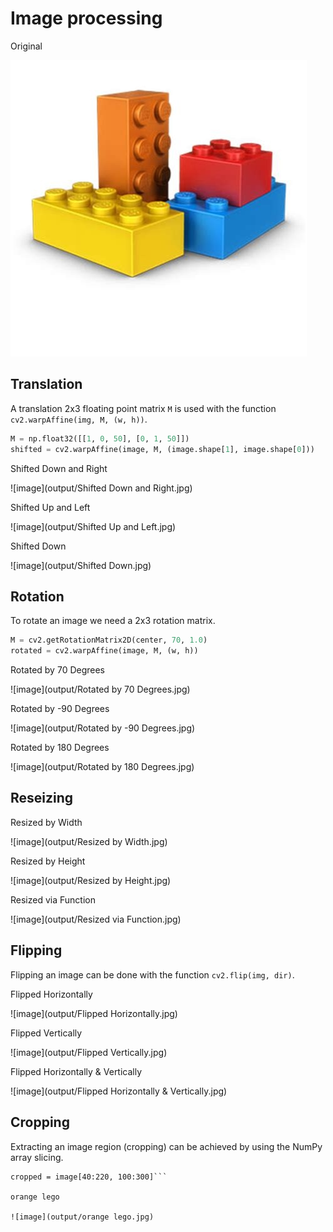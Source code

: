 # Image processing
Original

![image](output/Original.jpg)


## Translation
A translation 2x3 floating point matrix `M` is used with the function
`cv2.warpAffine(img, M, (w, h))`.
```python
M = np.float32([[1, 0, 50], [0, 1, 50]])
shifted = cv2.warpAffine(image, M, (image.shape[1], image.shape[0]))
```

Shifted Down and Right

![image](output/Shifted Down and Right.jpg)

Shifted Up and Left

![image](output/Shifted Up and Left.jpg)

Shifted Down

![image](output/Shifted Down.jpg)


## Rotation
To rotate an image we need a 2x3 rotation matrix.
```python
M = cv2.getRotationMatrix2D(center, 70, 1.0)
rotated = cv2.warpAffine(image, M, (w, h))
```

Rotated by 70 Degrees

![image](output/Rotated by 70 Degrees.jpg)

Rotated by -90 Degrees

![image](output/Rotated by -90 Degrees.jpg)

Rotated by 180 Degrees

![image](output/Rotated by 180 Degrees.jpg)

## Reseizing
Resized by Width

![image](output/Resized by Width.jpg)

Resized by Height

![image](output/Resized by Height.jpg)

Resized via Function

![image](output/Resized via Function.jpg)


## Flipping
Flipping an image can be done with the function `cv2.flip(img, dir)`.

Flipped Horizontally

![image](output/Flipped Horizontally.jpg)

Flipped Vertically

![image](output/Flipped Vertically.jpg)

Flipped Horizontally & Vertically

![image](output/Flipped Horizontally & Vertically.jpg)


## Cropping
Extracting an image region (cropping) can be achieved by using
the NumPy array slicing.
```
cropped = image[40:220, 100:300]```

orange lego

![image](output/orange lego.jpg)

